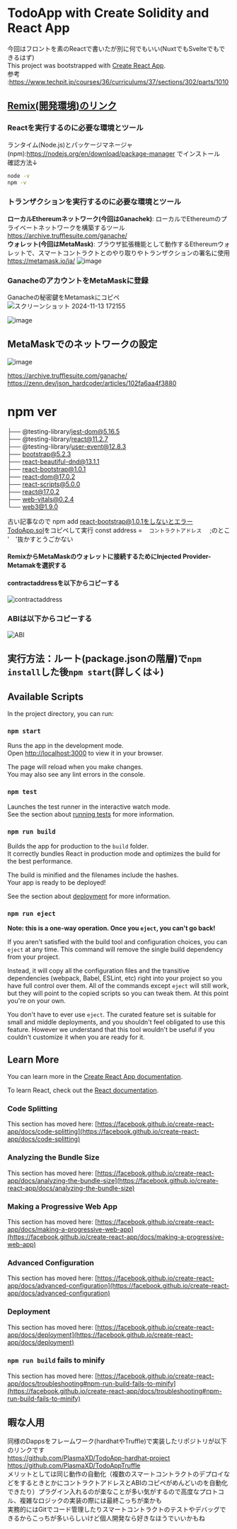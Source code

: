 # TodoApp with Create Solidity and React App
今回はフロントを素のReactで書いたが別に何でもいい(NuxtでもSvelteでもできるはず)  
This project was bootstrapped with [Create React App](https://github.com/facebook/create-react-app).  
参考 :https://www.techpit.jp/courses/36/curriculums/37/sections/302/parts/1010
## [Remix(開発環境)のリンク](https://remix.ethereum.org/)   
### Reactを実行するのに必要な環境とツール
ランタイム(Node.js)とパッケージマネージャ(npm):https://nodejs.org/en/download/package-manager  でインストール  
確認方法↓
```bash
node -v
npm -v
```
### トランザクションを実行するのに必要な環境とツール
**ローカルEthereumネットワーク(今回はGanachek)**: ローカルでEthereumのプライベートネットワークを構築するツール
https://archive.trufflesuite.com/ganache/  
**ウォレット(今回はMetaMask)**: ブラウザ拡張機能として動作するEthereumウォレットで、スマートコントラクトとのやり取りやトランザクションの署名に使用  
https://metamask.io/ja/
![image](https://github.com/user-attachments/assets/bcd07080-cf8f-44c5-9351-770804dc1f35)
### GanacheのアカウントをMetaMaskに登録
Ganacheの秘密鍵をMetamaskにコピペ
![スクリーンショット 2024-11-13 172155](https://github.com/user-attachments/assets/9254ab33-5b60-4b98-8618-0e14dc3df0aa)


![image](https://github.com/user-attachments/assets/b8d93d0e-1be0-4d39-aa27-df7e61ba1869)

## MetaMaskでのネットワークの設定
![image](https://github.com/user-attachments/assets/2ac96687-9ac1-4f3a-ba4b-7eb0009cc0be)

https://archive.trufflesuite.com/ganache/
https://zenn.dev/json_hardcoder/articles/102fa6aa4f3880
# npm ver
├── @testing-library/jest-dom@5.16.5  
├── @testing-library/react@11.2.7  
├── @testing-library/user-event@12.8.3  
├── bootstrap@5.2.3  
├── react-beautiful-dnd@13.1.1  
├── react-bootstrap@1.0.1  
├── react-dom@17.0.2  
├── react-scripts@5.0.0  
├── react@17.0.2  
├── web-vitals@0.2.4  
└── web3@1.9.0 
<!--
- @testing-library/jest-dom@5.16.5
- @testing-library/react@11.2.7
- @testing-library/user-event@12.8.3
- bootstrap@5.2.3
- react-beautiful-dnd@13.1.1
- react-bootstrap@1.0.1
- react-dom@17.0.2
- react-scripts@5.0.0
- react@17.0.2
- web-vitals@0.2.4
- web3@1.9.0

 --> 

古い記事なので
 npm add react-bootstrap@1.0.1をしないとエラー  
 [TodoApp.sol](https://github.com/plasmacluster/todo_solidity/blob/master/TodoApp.sol)をコピペして実行 
 const address = ` ` `コントラクトアドレス
` ` `;のとこ  '　'抜かすとうごかない

#### RemixからMetaMaskのウォレットに接続するためにInjected Provider-Metamakを選択する  
#### contractaddressを以下からコピーする


 ![contractaddress](/contractaddress+metamask.png) 

 ### ABIは以下からコピーする
  ![ABI](/ABIRemix2.png) 
## 実行方法：ルート(package.jsonの階層)で`npm install`した後`npm start`(詳しくは↓)
## Available Scripts

In the project directory, you can run:

### `npm start`

Runs the app in the development mode.\
Open [http://localhost:3000](http://localhost:3000) to view it in your browser.

The page will reload when you make changes.\
You may also see any lint errors in the console.

### `npm test`

Launches the test runner in the interactive watch mode.\
See the section about [running tests](https://facebook.github.io/create-react-app/docs/running-tests) for more information.

### `npm run build`

Builds the app for production to the `build` folder.\
It correctly bundles React in production mode and optimizes the build for the best performance.

The build is minified and the filenames include the hashes.\
Your app is ready to be deployed!

See the section about [deployment](https://facebook.github.io/create-react-app/docs/deployment) for more information.

### `npm run eject`

**Note: this is a one-way operation. Once you `eject`, you can't go back!**

If you aren't satisfied with the build tool and configuration choices, you can `eject` at any time. This command will remove the single build dependency from your project.

Instead, it will copy all the configuration files and the transitive dependencies (webpack, Babel, ESLint, etc) right into your project so you have full control over them. All of the commands except `eject` will still work, but they will point to the copied scripts so you can tweak them. At this point you're on your own.

You don't have to ever use `eject`. The curated feature set is suitable for small and middle deployments, and you shouldn't feel obligated to use this feature. However we understand that this tool wouldn't be useful if you couldn't customize it when you are ready for it.

## Learn More

You can learn more in the [Create React App documentation](https://facebook.github.io/create-react-app/docs/getting-started).

To learn React, check out the [React documentation](https://reactjs.org/).

### Code Splitting

This section has moved here: [https://facebook.github.io/create-react-app/docs/code-splitting](https://facebook.github.io/create-react-app/docs/code-splitting)

### Analyzing the Bundle Size

This section has moved here: [https://facebook.github.io/create-react-app/docs/analyzing-the-bundle-size](https://facebook.github.io/create-react-app/docs/analyzing-the-bundle-size)

### Making a Progressive Web App

This section has moved here: [https://facebook.github.io/create-react-app/docs/making-a-progressive-web-app](https://facebook.github.io/create-react-app/docs/making-a-progressive-web-app)

### Advanced Configuration

This section has moved here: [https://facebook.github.io/create-react-app/docs/advanced-configuration](https://facebook.github.io/create-react-app/docs/advanced-configuration)

### Deployment

This section has moved here: [https://facebook.github.io/create-react-app/docs/deployment](https://facebook.github.io/create-react-app/docs/deployment)

### `npm run build` fails to minify

This section has moved here: [https://facebook.github.io/create-react-app/docs/troubleshooting#npm-run-build-fails-to-minify](https://facebook.github.io/create-react-app/docs/troubleshooting#npm-run-build-fails-to-minify)

## 暇な人用
同様のDappsをフレームワーク(hardhatやTruffle)で実装したリポジトリが以下のリンクです  
https://github.com/PlasmaXD/TodoApp-hardhat-project  
https://github.com/PlasmaXD/TodoAppTruffle  
メリットとしては同じ動作の自動化（複数のスマートコントラクトのデプロイなどをするときとかにコントラクトアドレスとABIのコピペがめんどいのを自動化できたり）プラグイン入れるのが楽なことが多い気がするので高度なプロトコル、複雑なロジックの実装の際には最終こっちが楽かも  
実務的にはGitでコード管理したりスマートコントラクトのテストやデバッグできるからこっちが多いらしいけど個人開発なら好きなほうでいいかもね  

